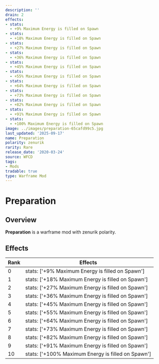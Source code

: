 ```yaml
---
description: ''
drain: 2
effects:
- stats:
  - +9% Maximum Energy is filled on Spawn
- stats:
  - +18% Maximum Energy is filled on Spawn
- stats:
  - +27% Maximum Energy is filled on Spawn
- stats:
  - +36% Maximum Energy is filled on Spawn
- stats:
  - +45% Maximum Energy is filled on Spawn
- stats:
  - +55% Maximum Energy is filled on Spawn
- stats:
  - +64% Maximum Energy is filled on Spawn
- stats:
  - +73% Maximum Energy is filled on Spawn
- stats:
  - +82% Maximum Energy is filled on Spawn
- stats:
  - +91% Maximum Energy is filled on Spawn
- stats:
  - +100% Maximum Energy is filled on Spawn
image: ../images/preparation-65cafd99c5.jpg
last_updated: '2025-09-17'
name: Preparation
polarity: zenurik
rarity: Rare
release_date: '2020-03-24'
source: WFCD
tags:
- Mods
tradable: true
type: Warframe Mod
---
```


# Preparation

## Overview

**Preparation** is a warframe mod with zenurik polarity.

## Effects

| Rank | Effects |
|------|----------|
| 0 | stats: ['+9% Maximum Energy is filled on Spawn'] |
| 1 | stats: ['+18% Maximum Energy is filled on Spawn'] |
| 2 | stats: ['+27% Maximum Energy is filled on Spawn'] |
| 3 | stats: ['+36% Maximum Energy is filled on Spawn'] |
| 4 | stats: ['+45% Maximum Energy is filled on Spawn'] |
| 5 | stats: ['+55% Maximum Energy is filled on Spawn'] |
| 6 | stats: ['+64% Maximum Energy is filled on Spawn'] |
| 7 | stats: ['+73% Maximum Energy is filled on Spawn'] |
| 8 | stats: ['+82% Maximum Energy is filled on Spawn'] |
| 9 | stats: ['+91% Maximum Energy is filled on Spawn'] |
| 10 | stats: ['+100% Maximum Energy is filled on Spawn'] |

